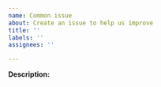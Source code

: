 ```yaml
---
name: Common issue
about: Create an issue to help us improve
title: ''
labels: ''
assignees: ''

---
```


**Description:**
<!---
Replace this comment with a description of the issue.

Please help us by providing all of the details listed below. A complete and thoughtful issue request with research on possible root causes and diagnostics goes a very long way in helping us rapidly get your issues resolved.
-->

